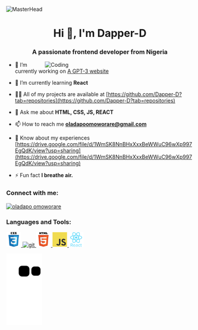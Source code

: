![MasterHead ](https://external-content.duckduckgo.com/iu/?u=https%3A%2F%2Fksr-ugc.imgix.net%2Fassets%2F025%2F524%2F780%2Fd9d00ec4b02230bc0d5860539ae0cb96_original.gif%3Fixlib%3Drb-2.1.0%26w%3D680%26fit%3Dmax%26v%3D1560858868%26auto%3Dformat%26gif-q%3D50%26q%3D92%26s%3D1800df9f332de6bb3bbfefa2e7f5e769&f=1&nofb=1&ipt=315d55606cfaa264a754ade1d66be6481e465cecf0d612a7cf5e832e5061f751&ipo=images)
<h1 align="center">Hi 👋, I'm Dapper-D</h1>
<h3 align="center">A passionate frontend developer from Nigeria</h3>
<img align="right" alt="Coding" width="400" src="https://media3.giphy.com/media/TFPdmm3rdzeZ0kP3zG/200w.webp?cid=ecf05e47xulqmc2y6tq24n252psg4vigb7zh528e9xl7vl21&rid=200w.webp&ct=g">

- 🔭 I’m currently working on [A GPT-3 website](https://github.com/Dapper-D/gpt3_dapper_d)

- 🌱 I’m currently learning **React**

- 👨‍💻 All of my projects are available at [https://github.com/Dapper-D?tab=repositories](https://github.com/Dapper-D?tab=repositories)

- 💬 Ask me about **HTML, CSS, JS, REACT**

- 📫 How to reach me **oladapoomoworare@gmail.com**

- 📄 Know about my experiences [https://drive.google.com/file/d/1WmSK8NnBHxXxxBeWWuC96wXp997EgQdK/view?usp=sharing](https://drive.google.com/file/d/1WmSK8NnBHxXxxBeWWuC96wXp997EgQdK/view?usp=sharing)

- ⚡ Fun fact **I breathe air.**

<h3 align="left">Connect with me:</h3>
<p align="left">
<a href="https://linkedin.com/in/oladapo omoworare" target="blank"><img align="center" src="https://raw.githubusercontent.com/rahuldkjain/github-profile-readme-generator/master/src/images/icons/Social/linked-in-alt.svg" alt="oladapo omoworare" height="30" width="40" /></a>
</p>

<h3 align="left">Languages and Tools:</h3>
<p align="left"> <a href="https://www.w3schools.com/css/" target="_blank" rel="noreferrer"> <img src="https://raw.githubusercontent.com/devicons/devicon/master/icons/css3/css3-original-wordmark.svg" alt="css3" width="40" height="40"/> </a> <a href="https://git-scm.com/" target="_blank" rel="noreferrer"> <img src="https://www.vectorlogo.zone/logos/git-scm/git-scm-icon.svg" alt="git" width="40" height="40"/> </a> <a href="https://www.w3.org/html/" target="_blank" rel="noreferrer"> <img src="https://raw.githubusercontent.com/devicons/devicon/master/icons/html5/html5-original-wordmark.svg" alt="html5" width="40" height="40"/> </a> <a href="https://developer.mozilla.org/en-US/docs/Web/JavaScript" target="_blank" rel="noreferrer"> <img src="https://raw.githubusercontent.com/devicons/devicon/master/icons/javascript/javascript-original.svg" alt="javascript" width="40" height="40"/> </a> <a href="https://reactjs.org/" target="_blank" rel="noreferrer"> <img src="https://raw.githubusercontent.com/devicons/devicon/master/icons/react/react-original-wordmark.svg" alt="react" width="40" height="40"/> </a> </p>
 
![Snake animation](https://github.com/Dapper-D/Dapper-D/blob/output/github-contribution-grid-snake.svg)
